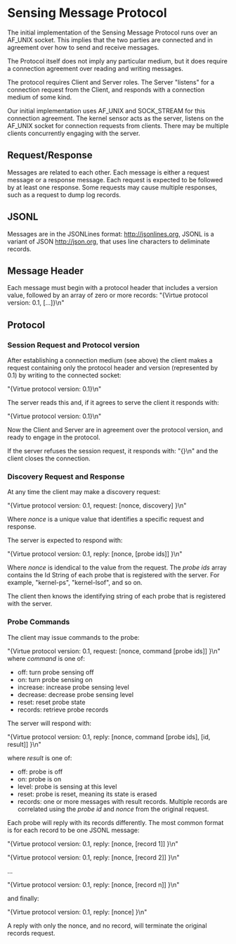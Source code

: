 # Sensing Message Protocol

The initial implementation of the Sensing Message Protocol runs over an AF_UNIX socket. This implies that the two parties are connected and in agreement over how to send and receive messages.

The Protocol itself does not imply any particular medium, but it does require a connection agreement over reading and writing messages.

The protocol requires Client and Server roles. The Server "listens" for a connection request from the Client, and responds with a connection medium of some kind.

Our initial implementation uses AF_UNIX and SOCK_STREAM for this connection agreement. The kernel sensor acts as the server, listens on the AF_UNIX socket for connection requests from clients. There may be multiple clients concurrently engaging with the server.


## Request/Response

Messages are related to each other. Each message is either a request message or a response message. Each request is expected to be followed by at least one response. Some requests may cause multiple responses, such as a request to dump log records.

## JSONL
Messages are in the JSONLines format: http://jsonlines.org, JSONL is a variant of JSON http://json.org, that uses line characters to deliminate records.

## Message Header
Each message must begin with a protocol header that includes a version value, followed by an array of zero or more records:
"{Virtue protocol version: 0.1, [...]}\n"

## Protocol

### Session Request and Protocol version
After establishing a connection medium (see above) the client makes a request containing only the protocol header and version (represented by 0.1) by writing to the connected socket:

"{Virtue protocol version: 0.1}\n"

The server reads this and, if it agrees to serve the client it responds with:

"{Virtue protocol version: 0.1}\n"

Now the Client and Server are in agreement over the protocol version, and ready to engage in the protocol.

If the server refuses the session request, it responds with:
"{}\n" and the client closes the connection.

### Discovery Request and Response
At any time the client may make a discovery request:

"{Virtue protocol version: 0.1, request: [nonce, discovery] }\n"

Where _nonce_ is a unique value that identifies a specific request and response.

The server is expected to respond with:

"{Virtue protocol version: 0.1, reply: [nonce, [probe ids]] }\n"

Where _nonce_ is idendical to the value from the request. The _probe ids_ array contains the Id String of each probe that is registered with the server. For example, "kernel-ps", "kernel-lsof", and so on.

The client then knows the identifying string of each probe that is registered with the server.

### Probe Commands
The client may issue commands to the probe:

"{Virtue protocol version: 0.1, request: [nonce, command [probe ids]] }\n"
where _command_ is one of:

* off: turn probe sensing off
* on: turn probe sensing on
* increase: increase probe sensing level
* decrease: decrease probe sensing level
* reset: reset probe state
* records: retrieve probe records


The server will respond with:

"{Virtue protocol version: 0.1, reply: [nonce, command [probe ids], [id, result]] }\n"

where _result_ is one of:

* off: probe is off
* on: probe is on
* level: probe is sensing at this level
* reset: probe is reset, meaning its state is erased
* records: one or more messages with result records. Multiple records are correlated using the _probe id_ and _nonce_ from the original request.

Each probe will reply with its records differently. The most common format is for each record to be one JSONL message:

"{Virtue protocol version: 0.1, reply: [nonce, [record 1]] }\n"

"{Virtue protocol version: 0.1, reply: [nonce, [record 2]] }\n"

...

"{Virtue protocol version: 0.1, reply: [nonce, [record n]] }\n"

and finally:

"{Virtue protocol version: 0.1, reply: [nonce] }\n"

A reply with only the nonce, and no record, will terminate the original records request.
